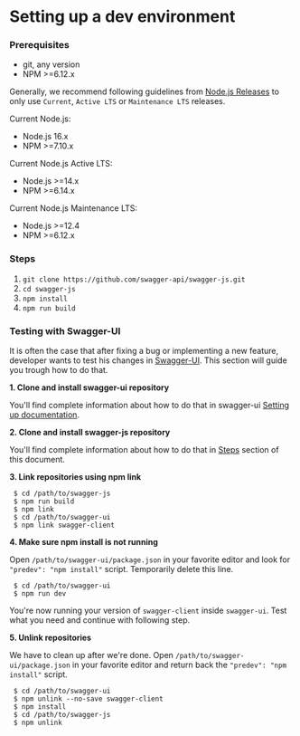 # Setting up a dev environment

### Prerequisites

- git, any version
- NPM >=6.12.x

Generally, we recommend following guidelines from [Node.js Releases](https://nodejs.org/en/about/releases/) to only use `Current`, `Active LTS` or `Maintenance LTS` releases.

Current Node.js:
- Node.js 16.x
- NPM >=7.10.x

Current Node.js Active LTS:
- Node.js >=14.x
- NPM >=6.14.x

Current Node.js Maintenance LTS:
- Node.js >=12.4
- NPM >=6.12.x

### Steps

1. `git clone https://github.com/swagger-api/swagger-js.git`
2. `cd swagger-js`
3. `npm install`
4. `npm run build`

### Testing with Swagger-UI

It is often the case that after fixing a bug or implementing a new feature,
developer wants to test his changes in [Swagger-UI](https://github.com/swagger-api/swagger-ui).
This section will guide you trough how to do that.

**1. Clone and install swagger-ui repository**

You'll find complete information about how to do that in swagger-ui [Setting up documentation](https://github.com/swagger-api/swagger-ui/blob/master/docs/development/setting-up.md).

**2. Clone and install swagger-js repository**

You'll find complete information about how to do that in [Steps](setting-up.md#steps) section of this document.

**3. Link repositories using npm link**

```shell script
 $ cd /path/to/swagger-js
 $ npm run build
 $ npm link
 $ cd /path/to/swagger-ui
 $ npm link swagger-client
```

**4. Make sure npm install is not running**

Open `/path/to/swagger-ui/package.json` in your favorite editor and look for `"predev": "npm install"`
script. Temporarily delete this line.

```shell script
 $ cd /path/to/swagger-ui
 $ npm run dev
``` 

You're now running your version of `swagger-client` inside `swagger-ui`. Test
what you need and continue with following step.

**5. Unlink repositories**

We have to clean up after we're done. Open `/path/to/swagger-ui/package.json` 
in your favorite editor and return back the `"predev": "npm install"` script.

```shell script
 $ cd /path/to/swagger-ui
 $ npm unlink --no-save swagger-client
 $ npm install
 $ cd /path/to/swagger-js
 $ npm unlink
```




